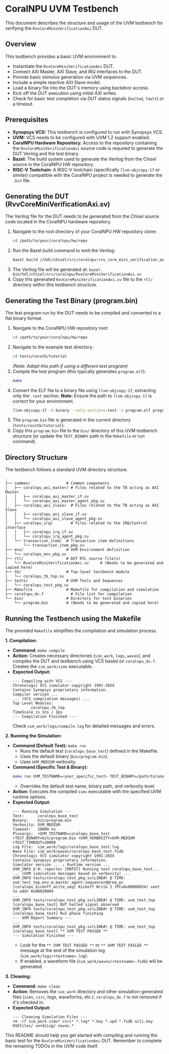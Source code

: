 # CoralNPU UVM Testbench

This document describes the structure and usage of the UVM testbench for verifying the `RvvCoreMiniVerificationAxi` DUT.

## Overview

This testbench provides a basic UVM environment to:
* Instantiate the `RvvCoreMiniVerificationAxi` DUT.
* Connect AXI Master, AXI Slave, and IRQ interfaces to the DUT.
* Provide basic stimulus generation via UVM sequences.
* Include a simple reactive AXI Slave model.
* Load a binary file into the DUT's memory using backdoor access.
* Kick off the DUT execution using initial AXI writes.
* Check for basic test completion via DUT status signals (`halted`, `fault`) or a timeout.

## Prerequisites

* **Synopsys VCS:** This testbench is configured to run with Synopsys VCS.
* **UVM:** VCS needs to be configured with UVM 1.2 support enabled.
* **CoralNPU Hardware Repository:** Access to the repository containing the `RvvCoreMiniVerificationAxi` source code is required to generate the DUT Verilog and the test binary.
* **Bazel:** The build system used to generate the Verilog from the Chisel source in the CoralNPU HW repository.
* **RISC-V Toolchain:** A RISC-V toolchain (specifically `llvm-objcopy-17` or similar) compatible with the CoralNPU project is needed to generate the `.bin` file.

## Generating the DUT (RvvCoreMiniVerificationAxi.sv)

The Verilog file for the DUT needs to be generated from the Chisel source code located in the CoralNPU hardware repository.

1.  Navigate to the root directory of your CoralNPU HW repository clone:
    ```bash
    cd /path/to/your/coralnpu/hw/repo
    ```
2.  Run the Bazel build command to emit the Verilog:
    ```bash
    bazel build //hdl/chisel/src/coralnpu:rvv_core_mini_verification_axi_cc_library_emit_verilog
    ```
3.  The Verilog file will be generated at:
    `bazel-bin/hdl/chisel/src/coralnpu/RvvCoreMiniVerificationAxi.sv`
4.  Copy this generated `RvvCoreMiniVerificationAxi.sv` file to the `rtl/` directory within this testbench structure.

## Generating the Test Binary (program.bin)

The test program run by the DUT needs to be compiled and converted to a flat binary format.

1.  Navigate to the CoralNPU HW repository root:
    ```bash
    cd /path/to/your/coralnpu/hw/repo
    ```
2.  Navigate to the example test directory:
    ```bash
    cd tests/cocotb/tutorial
    ```
    *(Note: Adapt this path if using a different test program)*
3.  Compile the test program (this typically generates `program.elf`):
    ```bash
    make
    ```
4.  Convert the ELF file to a binary file using `llvm-objcopy-17`, extracting only the `.text` section. **Note:** Ensure the path to `llvm-objcopy-17` is correct for your environment.
    ```bash
    llvm-objcopy-17 -O binary --only-section=.text -S program.elf program.bin
    ```
5.  The `program.bin` file is generated in the current directory (`tests/cocotb/tutorial`).
6.  Copy this `program.bin` file to the `bin/` directory of this UVM testbench structure (or update the `TEST_BINARY` path in the `Makefile` or run command).

## Directory Structure

The testbench follows a standard UVM directory structure:

```
.
├── common/                # Common components
│   ├── coralnpu_axi_master/ # Files related to the TB acting as AXI Master
│   │   ├── coralnpu_axi_master_if.sv
│   │   └── coralnpu_axi_master_agent_pkg.sv
│   ├── coralnpu_axi_slave/  # Files related to the TB acting as AXI Slave
│   │   ├── coralnpu_axi_slave_if.sv
│   │   └── coralnpu_axi_slave_agent_pkg.sv
│   ├── coralnpu_irq/        # Files related to the IRQ/Control interface
│   │   ├── coralnpu_irq_if.sv
│   │   └── coralnpu_irq_agent_pkg.sv
│   └── transaction_item/  # Transaction item definitions
│       └── transaction_item_pkg.sv
├── env/                   # UVM Environment definition
│   └── coralnpu_env_pkg.sv
├── rtl/                   # DUT RTL source file(s)
│   └── RvvCoreMiniVerificationAxi.sv     # (Needs to be generated and copied here)
├── tb/                    # Top-level testbench module
│   └── coralnpu_tb_top.sv
├── tests/                 # UVM Tests and Sequences
│   └── coralnpu_test_pkg.sv
├── Makefile               # Makefile for compilation and simulation
├── coralnpu_dv.f            # File list for compilation
└── bin/                   # Directory for test binaries
    └── program.bin        # (Needs to be generated and copied here)
```

## Running the Testbench using the Makefile

The provided `Makefile` simplifies the compilation and simulation process.

**1. Compilation:**

* **Command:** `make compile`
* **Action:** Creates necessary directories (`sim_work`, `logs`, `waves`), and compiles the DUT and testbench using VCS based on `coralnpu_dv.f`. Creates the `sim_work/simv` executable.
* **Expected Output:**
    ```
    --- Compiling with VCS ---
    Chronologic VCS simulator copyright 1991-202X
    Contains Synopsys proprietary information.
    Compiler version ...
    ... (VCS compilation messages) ...
    Top Level Modules:
            coralnpu_tb_top
    TimeScale is 1ns / 1ps
    --- Compilation Finished ---
    ```
    Check `sim_work/logs/compile.log` for detailed messages and errors.

**2. Running the Simulation:**

* **Command (Default Test):** `make run`
    * Runs the default test (`coralnpu_base_test`) defined in the Makefile.
    * Uses the default binary (`bin/program.bin`).
    * Uses `UVM_MEDIUM` verbosity.
* **Command (Specific Test & Binary):**
    ```bash
    make run UVM_TESTNAME=<your_specific_test> TEST_BINARY=/path/to/another.bin UVM_VERBOSITY=UVM_HIGH
    ```
    * Overrides the default test name, binary path, and verbosity level.
* **Action:** Executes the compiled `simv` executable with the specified UVM runtime options.
* **Expected Output:**
    ```
    --- Running Simulation ---
    Test:      coralnpu_base_test
    Binary:    bin/program.bin
    Verbosity: UVM_MEDIUM
    Timeout:   20000 ns
    Plusargs:  +UVM_TESTNAME=coralnpu_base_test +TEST_BINARY=bin/program.bin +UVM_VERBOSITY=UVM_MEDIUM +TEST_TIMEOUT=20000
    Log File:  sim_work/logs/coralnpu_base_test.log
    Wave File: sim_work/waves/coralnpu_base_test.fsdb
    Chronologic VCS simulator copyright 1991-202X
    Contains Synopsys proprietary information.
    Simulator version ... ; Runtime version ...
    UVM_INFO @ 0: reporter [RNTST] Running test coralnpu_base_test...
    ... (UVM simulation messages based on verbosity) ...
    UVM_INFO tests/coralnpu_test_pkg.sv(LINE#) @ TIME: uvm_test_top.env.m_master_agent.sequencer@@req_pc [coralnpu_kickoff_write_seq] Kickoff Write 1 (PC=0x00000034) sent to addr 0x00030004
    ...
    UVM_INFO tests/coralnpu_test_pkg.sv(LINE#) @ TIME: uvm_test_top [coralnpu_base_test] DUT halted signal observed
    UVM_INFO tests/coralnpu_test_pkg.sv(LINE#) @ TIME: uvm_test_top [coralnpu_base_test] Run phase finishing
    --- UVM Report Summary ---
    ...
    UVM_INFO tests/coralnpu_test_pkg.sv(LINE#) @ TIME: uvm_test_top [coralnpu_base_test] ** UVM TEST PASSED **
    --- Simulation Finished ---
    ```
    * Look for the `** UVM TEST PASSED **` or `** UVM TEST FAILED **` message at the end of the simulation log (`sim_work/logs/<testname>.log`).
    * If enabled, a waveform file (`sim_work/waves/<testname>.fsdb`) will be generated.

**3. Cleaning:**

* **Command:** `make clean`
* **Action:** Removes the `sim_work` directory and other simulation-generated files (`simv`, `csrc`, logs, waveforms, etc.). `coralnpu_dv.f` is *not* removed if it's checked in.
* **Expected Output:**
    ```
    --- Cleaning Simulation Files ---
    rm -rf sim_work simv* csrc* *.log* *.key *.vpd *.fsdb ucli.key DVEfiles/ verdiLog/ novas.*
    ```

This README should help you get started with compiling and running the basic test for the `RvvCoreMiniVerificationAxi` DUT. Remember to complete the remaining TODOs in the UVM code itself.

